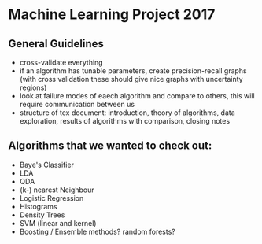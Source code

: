# Machine Learning Project 2017
## General Guidelines

- cross-validate everything
- if an algorithm has tunable parameters, create precision-recall graphs (with cross validation these should give nice graphs with uncertainty regions)
- look at failure modes of eaech algorithm and compare to others, this will require communication between us
- structure of tex document:
introduction, theory of algorithms, data exploration, results of algorithms with comparison, closing notes

## Algorithms that we wanted to check out:

- Baye's Classifier
- LDA
- QDA
- (k-) nearest Neighbour
- Logistic Regression
- Histograms
- Density Trees
- SVM (linear and kernel)
- Boosting / Ensemble methods? random forests?
